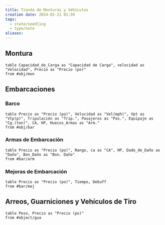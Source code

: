 ```yaml
---
title: Tienda de Monturas y Vehículos
creation date: 2024-02-21 01:59
tags:
  - state/seedling
  - type/note
aliases:
---
```


## Montura 

```dataview
table Capacidad_de_Carga as "Capacidad de Carga", velocidad as "Velocidad", Precio as "Precio (po)"
from #obj/mon 
```
## Embarcaciones

### Barco
```dataview
table Precio as "Precio (po)", Velocidad as "Vel(mph)", Vpt as "Vtp(p)", Tripulación as "Trip.", Pasajeros as "Pas.", Equipaje as "Cg.(ton)", CA, HP, Huecos_Armas as "Arm."
from #obj/bar 
```

### Armas de Embarcación

```dataview
table Precio as "Precio (po)", Rango, ca as "CA", HP, Dado_de_Daño as "Daño", Bon_Daño as "Bon. Daño"
from #bar/arm 
```


### Mejoras de Embarcación

```dataview
table Precio as "Precio (po)", Tiempo, Debuff
from #bar/mej 
```



## Arreos, Guarniciones y Vehículos de Tiro

```dataview
table Peso, Precio as "Precio (po)"
from #object/gua 
```





